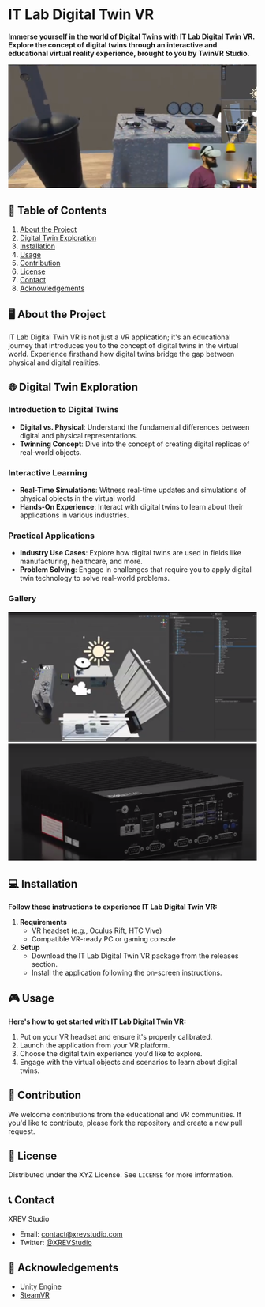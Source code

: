 # IT Lab Digital Twin VR

**Immerse yourself in the world of Digital Twins with IT Lab Digital Twin VR. Explore the concept of digital twins through an interactive and educational virtual reality experience, brought to you by TwinVR Studio.**

![IT Lab Digital Twin VR Banner](images/it2.png)

## 📌 Table of Contents

1. [About the Project](#about-the-project)
2. [Digital Twin Exploration](#digital-twin-exploration)
3. [Installation](#installation)
4. [Usage](#usage)
5. [Contribution](#contribution)
6. [License](#license)
7. [Contact](#contact)
8. [Acknowledgements](#acknowledgements)

## 🖥️ About the Project

IT Lab Digital Twin VR is not just a VR application; it's an educational journey that introduces you to the concept of digital twins in the virtual world. Experience firsthand how digital twins bridge the gap between physical and digital realities.

## 🌐 Digital Twin Exploration

### Introduction to Digital Twins

- **Digital vs. Physical**: Understand the fundamental differences between digital and physical representations.
- **Twinning Concept**: Dive into the concept of creating digital replicas of real-world objects.

### Interactive Learning

- **Real-Time Simulations**: Witness real-time updates and simulations of physical objects in the virtual world.
- **Hands-On Experience**: Interact with digital twins to learn about their applications in various industries.

### Practical Applications

- **Industry Use Cases**: Explore how digital twins are used in fields like manufacturing, healthcare, and more.
- **Problem Solving**: Engage in challenges that require you to apply digital twin technology to solve real-world problems.

### Gallery

![Digital Twin Exploration 1](images/it1.png)
![Digital Twin Exploration 2](images/it3.png)

## 💻 Installation

**Follow these instructions to experience IT Lab Digital Twin VR:**

1. **Requirements**
   - VR headset (e.g., Oculus Rift, HTC Vive)
   - Compatible VR-ready PC or gaming console
2. **Setup**
   - Download the IT Lab Digital Twin VR package from the releases section.
   - Install the application following the on-screen instructions.

## 🎮 Usage

**Here's how to get started with IT Lab Digital Twin VR:**

1. Put on your VR headset and ensure it's properly calibrated.
2. Launch the application from your VR platform.
3. Choose the digital twin experience you'd like to explore.
4. Engage with the virtual objects and scenarios to learn about digital twins.

## 🤝 Contribution

We welcome contributions from the educational and VR communities. If you'd like to contribute, please fork the repository and create a new pull request.

## 📄 License

Distributed under the XYZ License. See `LICENSE` for more information.

## 📞 Contact

XREV Studio
- Email: contact@xrevstudio.com
- Twitter: [@XREVStudio](https://twitter.com/TwinVRStudio)

## 👏 Acknowledgements

- [Unity Engine](https://unity.com/)
- [SteamVR](https://developer.valvesoftware.com/wiki/SteamVR)
